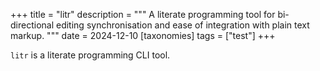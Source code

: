 +++
title = "litr"
description = """
A literate programming tool for bi-directional editing synchronisation
and ease of integration with plain text markup.
"""
date  = 2024-12-10
[taxonomies]
tags =  ["test"]
+++

`litr` is a literate programming CLI tool.
